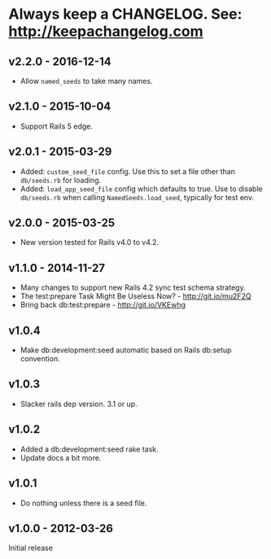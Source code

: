
# Always keep a CHANGELOG. See: http://keepachangelog.com

## v2.2.0 - 2016-12-14

* Allow `named_seeds` to take many names.


## v2.1.0 - 2015-10-04

* Support Rails 5 edge.


## v2.0.1 - 2015-03-29

* Added: `custom_seed_file` config. Use this to set a file other than `db/seeds.rb` for loading.
* Added: `load_app_seed_file` config which defaults to true. Use to disable `db/seeds.rb` when calling `NamedSeeds.load_seed`, typically for test env.


## v2.0.0 - 2015-03-25

* New version tested for Rails v4.0 to v4.2.


## v1.1.0 - 2014-11-27

* Many changes to support new Rails 4.2 sync test schema strategy.
* The test:prepare Task Might Be Useless Now? - http://git.io/mu2F2Q
* Bring back db:test:prepare - http://git.io/VKEwhg


## v1.0.4

* Make db:development:seed automatic based on Rails db:setup convention.


## v1.0.3

* Slacker rails dep version. 3.1 or up.


## v1.0.2

* Added a db:development:seed rake task.
* Update docs a bit more.


## v1.0.1

* Do nothing unless there is a seed file.


## v1.0.0 - 2012-03-26

Initial release
